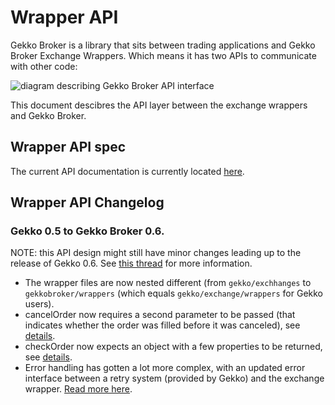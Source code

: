 # Wrapper API

Gekko Broker is a library that sits between trading applications and Gekko Broker Exchange Wrappers. Which means it has two APIs to communicate with other code:

![diagram describing Gekko Broker API interface](https://user-images.githubusercontent.com/969743/41892153-566293a0-7941-11e8-9998-7a5b5b554ffd.png)

This document descibres the API layer between the exchange wrappers and Gekko Broker.

## Wrapper API spec

The current API documentation is currently located [here](../extending/add_an_exchange.md).

## Wrapper API Changelog

### Gekko 0.5 to Gekko Broker 0.6.

NOTE: this API design might still have minor changes leading up to the release of Gekko 0.6. See [this thread](https://forum.gekko.wizb.it/thread-57279-post-59207.html) for more information.

- The wrapper files are now nested different (from `gekko/exchhanges` to `gekkobroker/wrappers` (which equals `gekko/exchange/wrappers` for Gekko users).
- cancelOrder now requires a second parameter to be passed (that indicates whether the order was filled before it was canceled), see [details](https://github.com/askmike/gekko/commit/0e301f7d66e24ec97327f5f01380f691cc2d3725#diff-dbfe320ca090e208be32459d98fc11ed).
- checkOrder now expects an object with a few properties to be returned, see [details](https://github.com/askmike/gekko/commit/e0d4a7362cd74b4b4f50759b1012ce489ea44a0c#diff-dbfe320ca090e208be32459d98fc11ed).
- Error handling has gotten a lot more complex, with an updated error interface between a retry system (provided by Gekko) and the exchange wrapper. [Read more here](https://github.com/askmike/gekko/commit/e0d4a7362cd74b4b4f50759b1012ce489ea44a0c#diff-dbfe320ca090e208be32459d98fc11ed).